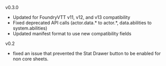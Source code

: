 v0.3.0
 - Updated for FoundryVTT v11, v12, and v13 compatibility
 - Fixed deprecated API calls (actor.data.* to actor.*, data.abilities to system.abilities)
 - Updated manifest format to use new compatibility fields

v0.2
 - fixed an issue that prevented the Stat Drawer button to be enabled for non core sheets.

